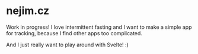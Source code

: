 # nejim.cz

Work in progress! I love intermittent fasting and I want to make a simple app for tracking, because I find other apps too complicated.

And I just really want to play around with Svelte! :)
